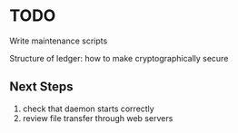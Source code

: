 # TODO

Write maintenance scripts

Structure of ledger: how to make cryptographically secure

## Next Steps

1. check that daemon starts correctly
2. review file transfer through web servers
